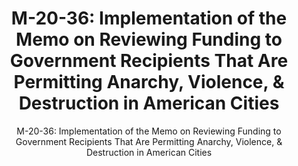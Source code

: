 ---
layout: resources-landing
title: "M-20-36: Implementation of the Memo on Reviewing Funding to Government Recipients That Are Permitting Anarchy, Violence, & Destruction in American Cities"
subtitle: "M-20-36: Implementation of the Memo on Reviewing Funding to Government Recipients That Are Permitting Anarchy, Violence, & Destruction in American Cities"
external_link: https://www.whitehouse.gov/wp-content/uploads/2020/09/M-20-36.pdf
filters: federal-financial-assistance memorandum omb 2020
---